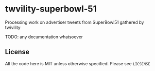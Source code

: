 # twvility-superbowl-51

Processing work on advertiser tweets from SuperBowl51 gathered by twivility

TODO: any documentation whatsoever

## License

All the code here is MIT unless otherwise specified. Please see `LICSENSE`
